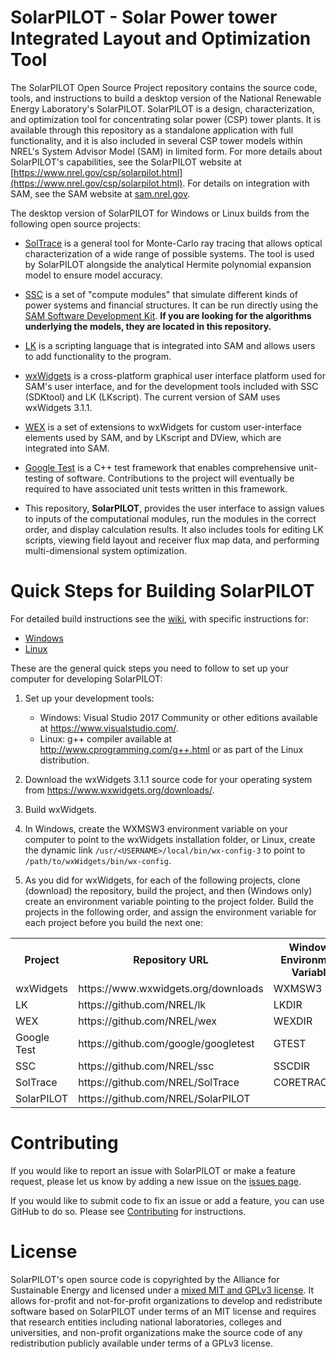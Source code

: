 # SolarPILOT - Solar Power tower Integrated Layout and Optimization Tool

The SolarPILOT Open Source Project repository contains the source code, tools, and instructions to build a desktop version of the National Renewable Energy Laboratory's SolarPILOT. SolarPILOT is a design, characterization, and optimization tool for concentrating solar power (CSP) tower plants. It is available through this repository as a standalone application with full functionality, and it is also included in several CSP tower models within NREL's System Advisor Model (SAM) in limited form. For more details about SolarPILOT's capabilities, see the SolarPILOT website at [https://www.nrel.gov/csp/solarpilot.html](https://www.nrel.gov/csp/solarpilot.html). For details on integration with SAM, see the SAM website at [sam.nrel.gov](https://sam.nrel.gov).

The desktop version of SolarPILOT for Windows or Linux builds from the following open source projects:

* [SolTrace](https://github.com/nrel/soltrace) is a general tool for Monte-Carlo ray tracing that allows optical characterization of a wide range of possible systems. The tool is used by SolarPILOT alongside the analytical Hermite polynomial expansion model to ensure model accuracy.

* [SSC](https://github.com/nrel/ssc) is a set of "compute modules" that simulate different kinds of power systems and financial structures. It can be run directly using the [SAM Software Development Kit](https://sam.nrel.gov/sdk). **If you are looking for the algorithms underlying the models, they are located in this repository.**

* [LK](https://github.com/nrel/lk) is a scripting language that is integrated into SAM and allows users to add functionality to the program.

* [wxWidgets](https://www.wxwidgets.org/) is a cross-platform graphical user interface platform used for SAM's user interface, and for the development tools included with SSC (SDKtool) and LK (LKscript). The current version of SAM uses wxWidgets 3.1.1.

* [WEX](https://github.com/nrel/wex) is a set of extensions to wxWidgets for custom user-interface elements used by SAM, and by LKscript and DView, which are integrated into SAM.

* [Google Test](https://github.com/google/googletest) is a C++ test framework that enables comprehensive unit-testing of software.  Contributions to the project will eventually be required to have associated unit tests written in this framework.

* This repository, **SolarPILOT**, provides the user interface to assign values to inputs of the computational modules, run the modules in the correct order, and display calculation results. It also includes tools for editing LK scripts, viewing field layout and receiver flux map data, and performing multi-dimensional system optimization.

# Quick Steps for Building SolarPILOT

For detailed build instructions see the [wiki](https://github.com/NREL/SolarPILOT/wiki), with specific instructions for:

  * [Windows](https://github.com/NREL/SolarPILOT/wiki/Windows-Build)
  * [Linux](https://github.com/NREL/SolarPILOT/wiki/Linux-Build)

These are the general quick steps you need to follow to set up your computer for developing SolarPILOT:

1. Set up your development tools:

    * Windows: Visual Studio 2017 Community or other editions available at https://www.visualstudio.com/.
    * Linux: g++ compiler available at http://www.cprogramming.com/g++.html or as part of the Linux distribution.

2. Download the wxWidgets 3.1.1 source code for your operating system from https://www.wxwidgets.org/downloads/.

3. Build wxWidgets.

5. In Windows, create the WXMSW3 environment variable on your computer to point to the wxWidgets installation folder, or Linux, create the dynamic link `/usr/<USERNAME>/local/bin/wx-config-3` to point to `/path/to/wxWidgets/bin/wx-config`.

6. As you did for wxWidgets, for each of the following projects, clone (download) the repository, build the project, and then (Windows only) create an environment variable pointing to the project folder. Build the projects in the following order, and assign the environment variable for each project before you build the next one:

<table>
<tr><th>Project</th><th>Repository URL</th><th>Windows Environment Variable</th></tr>
<tr><td>wxWidgets</td><td>https://www.wxwidgets.org/downloads</td><td>WXMSW3</td></tr>
<tr><td>LK</td><td>https://github.com/NREL/lk</td><td>LKDIR</td></tr>
<tr><td>WEX</td><td>https://github.com/NREL/wex</td><td>WEXDIR</td></tr>
<tr><td>Google Test</td><td>https://github.com/google/googletest</td><td>GTEST</td></tr>
<tr><td>SSC</td><td>https://github.com/NREL/ssc</td><td>SSCDIR</td></tr>
<tr><td>SolTrace</td><td>https://github.com/NREL/SolTrace</td><td>CORETRACEDIR</td></tr>
<tr><td>SolarPILOT</td><td>https://github.com/NREL/SolarPILOT</td><td></td></tr>
</table>

# Contributing

If you would like to report an issue with SolarPILOT or make a feature request, please let us know by adding a new issue on the [issues page](https://github.com/NREL/SolarPILOT/issues).

If you would like to submit code to fix an issue or add a feature, you can use GitHub to do so. Please see [Contributing](CONTRIBUTING.md) for instructions.

# License

SolarPILOT's open source code is copyrighted by the Alliance for Sustainable Energy and licensed under a [mixed MIT and GPLv3 license](LICENSE.md). It allows for-profit and not-for-profit organizations to develop and redistribute software based on SolarPILOT under terms of an MIT license and requires that research entities including national laboratories, colleges and universities, and non-profit organizations make the source code of any redistribution publicly available under terms of a GPLv3 license.

